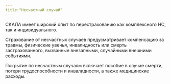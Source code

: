 ```yaml
---
title:"Несчастный случай"
---
```


СКАЛА имеет широкий опыт по перестрахованию как комплексного НС, так и индивидуального. 

Страхование от несчастных случаев предусматривает компенсацию за травмы, физические увечья, инвалидность или смерть застрахованного, вызванные внезапными, случайными внешними событиями. 

Покрытие по несчастным случаям включает пособие в случае смерти, потери трудоспособности и инвалидности, а также медицинские расходы. 


